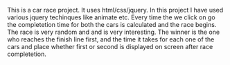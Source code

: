 This is a car race project. It uses html/css/jquery.
In this project I have used various jquery techinques like animate etc.
Every time the we click on go the completetion time for both the cars is calculated and the race begins. The race is very random and and is very interesting.
The winner is the one who reaches the finish line first, and the time it takes for each one of the cars and place whether first or second is displayed on screen after race completetion.
